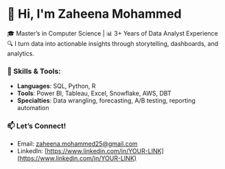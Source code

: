 # 👋 Hi, I'm Zaheena Mohammed

🎓 Master’s in Computer Science | 📊 3+ Years of Data Analyst Experience  
🔍 I turn data into actionable insights through storytelling, dashboards, and analytics.

### 💼 Skills & Tools:
- **Languages**: SQL, Python, R
- **Tools**: Power BI, Tableau, Excel, Snowflake, AWS, DBT
- **Specialties**: Data wrangling, forecasting, A/B testing, reporting automation

### 📫 Let’s Connect!
- Email: zaheena.mohammed25@gmail.com  
- LinkedIn: [https://www.linkedin.com/in/YOUR-LINK](https://www.linkedin.com/in/YOUR-LINK)
